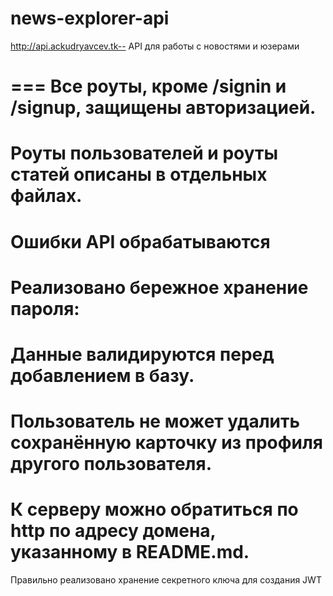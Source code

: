 # news-explorer-api

http://api.ackudryavcev.tk-- API для работы с новостями и юзерами

===
Все роуты, кроме /signin и /signup, защищены авторизацией.
===
Роуты пользователей и роуты статей описаны в отдельных файлах.
===
Ошибки API обрабатываются
===
Реализовано бережное хранение пароля:
===
Данные валидируются перед добавлением в базу.
===
Пользователь не может удалить сохранённую карточку из профиля другого пользователя.
===
К серверу можно обратиться по http по адресу домена, указанному в README.md.
===
Правильно реализовано хранение секретного ключа для создания JWT
